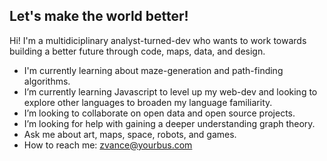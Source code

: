## Let's make the world better!

Hi! I'm a multidiciplinary analyst-turned-dev who wants to work towards building a better future through code, maps, data, and design.

- I'm currently learning about maze-generation and path-finding algorithms.
- I’m currently learning Javascript to level up my web-dev and looking to explore other languages to broaden my language familiarity.
- I’m looking to collaborate on open data and open source projects.
- I’m looking for help with gaining a deeper understanding graph theory.
- Ask me about art, maps, space, robots, and games.
- How to reach me: zvance@yourbus.com
